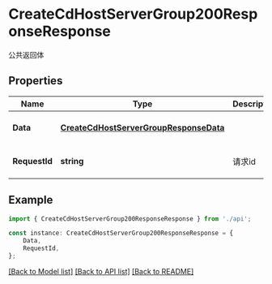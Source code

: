 # CreateCdHostServerGroup200ResponseResponse

公共返回体

## Properties

Name | Type | Description | Notes
------------ | ------------- | ------------- | -------------
**Data** | [**CreateCdHostServerGroupResponseData**](CreateCdHostServerGroupResponseData.md) |  | [optional] [default to undefined]
**RequestId** | **string** | 请求id | [optional] [default to 'xxxxx']

## Example

```typescript
import { CreateCdHostServerGroup200ResponseResponse } from './api';

const instance: CreateCdHostServerGroup200ResponseResponse = {
    Data,
    RequestId,
};
```

[[Back to Model list]](../README.md#documentation-for-models) [[Back to API list]](../README.md#documentation-for-api-endpoints) [[Back to README]](../README.md)
